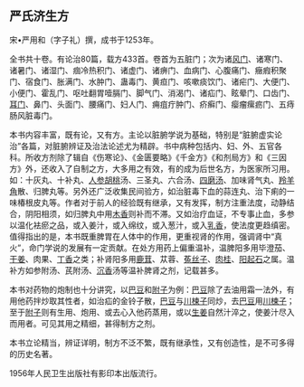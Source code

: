## 严氏济生方

宋•严用和（字子礼）撰，成书于1253年。

全书共十卷。有论治80篇，载方433首。卷首为五脏门；次为诸[风门](https://www.gmzyjc.com/read/zjs/zjs3.1.7-8-0.0.1.3.12.md)、诸寒门、诸暑门、诸湿门、痼冷热积门、诸虚门、诸痹门、血病门、心腹痛门、癥瘕积聚门、宿食门、胀满门、水肿门、蛊毒门、黄疸门、咳嗽痰饮门、诸疟门、大便门、小便门、霍乱门、呕吐翻胃噎膈门、脚气门、消渴门、诸疝门、眩晕门、口齿门、[耳门](https://www.gmzyjc.com/read/zjs/zjs3.1.9-12-0.0.2.3.21.md)、鼻门、头面门、腰痛门、妇人门、痈疽疔肿门、疥癣门、瘿瘤瘰疬门、五痔肠风脏毒门。

本书内容丰富，既有论，又有方。主论以脏腑学说为基础，特别是“脏腑虚实论治”各篇，对脏腑辨证及治法论述尤为精辟。书中病种包括内、妇、外、五官各科。所收方剂除了辑自《伤寒论》、《金匮要略》《千金方》《和剂局方》和《三因方》外，还收入了自制之方，大多用之有效，有的成为后世名方，为医家所习用。如：十灰丸、十补丸、[人参](https://www.gmzyjc.com/read/bc/bc17-0.1.1.0.0.md)[胡桃](https://www.gmzyjc.com/read/bc/bc17-0.2.16.0.0.md)汤、三圣丸、六合汤、[四磨汤](https://www.gmzyjc.com/read/fjx/fjx08-0.2.0.0.0.md)、加味肾气丸、[羚羊角](https://www.gmzyjc.com/read/bc/bc10-0.0.1.0.0.md)散、归脾丸等。另外还广泛收集民间验方，如治脏毒下血的蒜连丸、治下痢的一味椿根皮丸等。作者对于前人的经验既有继承，又有发挥，制方注重法度，动静结合，阴阳相须，如归脾丸中用[木香](https://www.gmzyjc.com/read/bc/bc11-0.0.5.0.0.md)则补而不滞。又如治疗血证，不专事止血，多参以温化袪瘀之品，或入姜汁，或入绵纹，或入葱汁，或入[乳香](https://www.gmzyjc.com/read/bc/bc12-0.0.13.0.0.md)，使法度更趋缜密。值得指出的是，本书既重脾胃在人体中的作用，更重视肾的作用，强调肾中“真火”，命门学说的发展有一定贡献。在处方用药上偏重温补，温脾阳多用毕澄茄、[干姜](https://www.gmzyjc.com/read/bc/bc07-0.4.0.0.0.md)、肉果、[丁香](https://www.gmzyjc.com/read/bc/bc07-0.8.0.0.0.md)之类；补肾阳多用[鹿茸](https://www.gmzyjc.com/read/bc/bc17-0.2.1.0.0.md)、苁蓉、[菟丝子](https://www.gmzyjc.com/read/bc/bc17-0.2.7.0.0.md)、[肉桂](https://www.gmzyjc.com/read/bc/bc07-0.3.0.0.0.md)、[阳起石](https://www.gmzyjc.com/read/bc/bc17-0.2.20.0.0.md)之属。温补方如参附汤、芪附汤、[沉香](https://www.gmzyjc.com/read/bc/bc11-0.0.9.0.0.md)汤等温补脾肾之剂，记载甚多。

本书对药物的炮制也十分讲究，以[巴豆](https://www.gmzyjc.com/read/bc/bc02-0.3.5.0.0.md)和[附子](https://www.gmzyjc.com/read/bc/bc07-0.1.0.0.0.md)为例：[巴豆](https://www.gmzyjc.com/read/bc/bc02-0.3.5.0.0.md)除了去油用霜一法外，有用他药拌炒取其性者，如治疝的金铃子散，[巴豆](https://www.gmzyjc.com/read/bc/bc02-0.3.5.0.0.md)与[川楝子](https://www.gmzyjc.com/read/bc/bc11-0.0.12.0.0.md)同炒，去[巴豆](https://www.gmzyjc.com/read/bc/bc02-0.3.5.0.0.md)用[川楝子](https://www.gmzyjc.com/read/bc/bc11-0.0.12.0.0.md)；至于[附子](https://www.gmzyjc.com/read/bc/bc07-0.1.0.0.0.md)则有生用、炮用、或去心入他药蒸用，或以[生姜](https://www.gmzyjc.com/read/bc/bc01-1.1.13.0.0.md)自然汁淬之，使姜汁尽入而用者。可见其用之精细，甚得制方之剂。

本书立论精当，辨证详明，制方不泛不繁，既有继承性，又有创造性，是不可多得的历史名著。

1956年人民卫生出版社有影印本出版流行。
